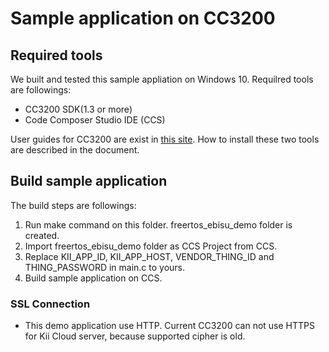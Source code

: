 # Sample application on CC3200

## Required tools

We built and tested this sample appliation on Windows 10.
Requilred tools are followings:

  * CC3200 SDK(1.3 or more)
  * Code Composer Studio IDE (CCS)

User guides for CC3200 are exist in [this site](http://www.tij.co.jp/tool/jp/cc3200sdk).
How to install these two tools are described in the document.

## Build sample application

The build steps are followings:

  1. Run make command on this folder. freertos\_ebisu\_demo folder is created.
  1. Import freertos\_ebisu\_demo folder as CCS Project from CCS.
  1. Replace KII\_APP\_ID, KII\_APP\_HOST, VENDOR\_THING\_ID and THING\_PASSWORD in main.c to yours.
  1. Build sample application on CCS.

### SSL Connection

* This demo application use HTTP. Current CC3200 can not use HTTPS for Kii Cloud server, because supported cipher is old.

